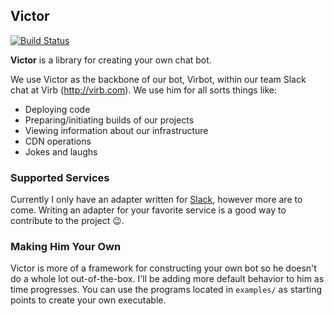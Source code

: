 ## Victor

[![Build Status](https://travis-ci.org/brettbuddin/victor.png?branch=master)](https://travis-ci.org/brettbuddin/victor)

**Victor** is a library for creating your own chat bot.

We use Victor as the backbone of our bot, Virbot, within our team Slack chat at Virb (http://virb.com). We use him for all sorts things like:

- Deploying code
- Preparing/initiating builds of our projects
- Viewing information about our infrastructure
- CDN operations
- Jokes and laughs

### Supported Services

Currently I only have an adapter written for [Slack](https://slack.com/), however more are to come. Writing an adapter for your favorite service is a good way to contribute to the project :wink:.

### Making Him Your Own

Victor is more of a framework for constructing your own bot so he doesn't do a whole lot out-of-the-box. I'll be adding more default behavior to him as time progresses. You can use the programs located in `examples/` as starting points to create your own executable.

